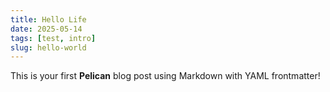 ```yaml
---
title: Hello Life
date: 2025-05-14
tags: [test, intro]
slug: hello-world
---
```

This is your first **Pelican** blog post using Markdown with YAML frontmatter!